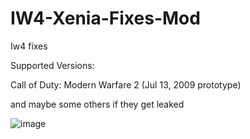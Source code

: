 # IW4-Xenia-Fixes-Mod
Iw4 fixes

Supported Versions:

Call of Duty: Modern Warfare 2 (Jul 13, 2009 prototype)

and maybe some others if they get leaked

![image](https://github.com/user-attachments/assets/d1d47659-ddca-4dc0-9ea1-84f23a7d81ba)
